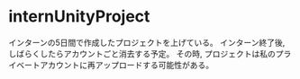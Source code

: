 # internUnityProject
インターンの5日間で作成したプロジェクトを上げている。
インターン終了後, しばらくしたらアカウントごと消去する予定。
その時, プロジェクトは私のプライベートアカウントに再アップロードする可能性がある。
